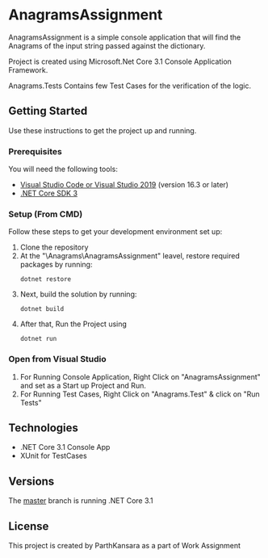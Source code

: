 # AnagramsAssignment

AnagramsAssignment is a simple console application that will find the Anagrams of the input string passed against the dictionary.

Project is created using Microsoft.Net Core 3.1 Console Application Framework. 

Anagrams.Tests Contains few Test Cases for the verification of the logic.

## Getting Started
Use these instructions to get the project up and running.

### Prerequisites
You will need the following tools:

* [Visual Studio Code or Visual Studio 2019](https://visualstudio.microsoft.com/vs/) (version 16.3 or later)
* [.NET Core SDK 3](https://dotnet.microsoft.com/download/dotnet-core/3.0)

### Setup (From CMD)
Follow these steps to get your development environment set up:

  1. Clone the repository
  2. At the "\Anagrams\AnagramsAssignment" leavel, restore required packages by running:
      ```
     dotnet restore
     ```
  3. Next, build the solution by running:
     ```
     dotnet build
     ```
  4. After that, Run the Project using 
     ```
	 dotnet run
	 ```
### Open from Visual Studio

  1. For Running Console Application, Right Click on "AnagramsAssignment" and set as a Start up Project and Run.
  2. For Running Test Cases, Right Click on "Anagrams.Test" & click on "Run Tests"
 
## Technologies
* .NET Core 3.1 Console App
* XUnit for TestCases

## Versions
The [master](https://github.com/jasontaylordev/NorthwindTraders/tree/master) branch is running .NET Core 3.1
 
## License
This project is created by ParthKansara as a part of Work Assignment
